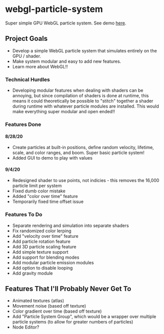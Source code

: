 # webgl-particle-system
Super simple GPU WebGL particle system. See demo [here](https://joshcamas.github.io/webgl-particle-system/demo/index.html).

## Project Goals
* Develop a simple WebGL particle system that simulates entirely on the GPU / shader.
* Make system modular and easy to add new features.
* Learn more about WebGL!!

### Technical Hurdles
* Developing modular features when dealing with shaders can be annoying, but since compilation of shaders is done at runtime, this means it could theoretically be possible to "stitch" together a shader during runtime with whatever particle modules are installed. This would make everything super modular and open ended!! 

### Features Done
#### 8/28/20
* Create particles at built-in positions, define random velocity, lifetime, scale, and color ranges, and boom. Super basic particle system!
* Added GUI to demo to play with values
#### 9/4/20
* Redesigned shader to use points, not indicies - this removes the 16,000 particle limit per system
* Fixed dumb color mistake
* Added "color over time" feature
* Temporarily fixed time offset issue

### Features To Do
* Separate rendering and simulation into separate shaders
* Fix randomized color lerping
* Add "velocity over time" feature
* Add particle rotation feature
* Add 3D particle scaling feature
* Add simple texture support
* Add support for blending modes
* Add modular particle emission modules
* Add option to disable looping
* Add gravity module

## Features That I'll Probably Never Get To
* Animated textures (atlas)
* Movement noise (based off texture)
* Color gradient over time (based off texture)
* Add "Particle System Group", which would be a wrapper over multiple particle systems (to allow for greater numbers of particles)
* Node Editor?
